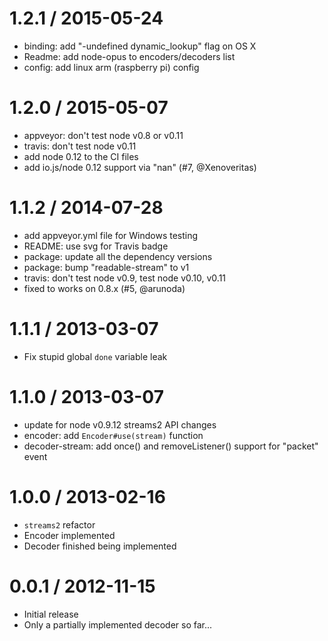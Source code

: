 
1.2.1 / 2015-05-24
==================

  * binding: add "-undefined dynamic_lookup" flag on OS X
  * Readme: add node-opus to encoders/decoders list
  * config: add linux arm (raspberry pi) config

1.2.0 / 2015-05-07
==================

  * appveyor: don't test node v0.8 or v0.11
  * travis: don't test node v0.11
  * add node 0.12 to the CI files
  * add io.js/node 0.12 support via "nan" (#7, @Xenoveritas)

1.1.2 / 2014-07-28
==================

  * add appveyor.yml file for Windows testing
  * README: use svg for Travis badge
  * package: update all the dependency versions
  * package: bump "readable-stream" to v1
  * travis: don't test node v0.9, test node v0.10, v0.11
  * fixed to works on 0.8.x (#5, @arunoda)

1.1.1 / 2013-03-07
==================

  * Fix stupid global `done` variable leak

1.1.0 / 2013-03-07
==================

  * update for node v0.9.12 streams2 API changes
  * encoder: add `Encoder#use(stream)` function
  * decoder-stream: add once() and removeListener() support for "packet" event

1.0.0 / 2013-02-16
==================

  * `streams2` refactor
  * Encoder implemented
  * Decoder finished being implemented

0.0.1 / 2012-11-15
==================

  * Initial release
  * Only a partially implemented decoder so far...
